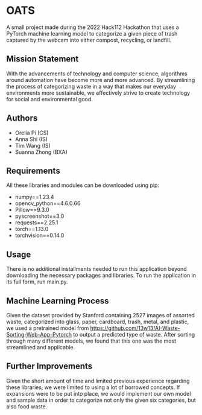 # OATS
A small project made during the 2022 Hack112 Hackathon that uses a
PyTorch machine learning model to categorize a given piece of trash captured
by the webcam into either compost, recycling, or landfill.

## Mission Statement
With the advancements of technology and computer science, algorithms around
automation have become more and more advanced. By streamlining the process of
categorizing waste in a way that makes our everyday environments more
sustainable, we effectively strive to create technology for social and
environmental good.

## Authors
- Orelia Pi (CS)
- Anna Shi (IS)
- Tim Wang (IS)
- Suanna Zhong (BXA)

## Requirements
All these libraries and modules can be downloaded using pip:
- numpy==1.23.4
- opencv_python==4.6.0.66
- Pillow==9.3.0
- pyscreenshot==3.0
- requests==2.25.1
- torch==1.13.0
- torchvision==0.14.0

## Usage
There is no additional installments needed to run this application beyond
downloading the necessary packages and libraries. To run the application in
its full form, run main.py.

## Machine Learning Process
Given the dataset provided by Stanford containing 2527 images of assorted
waste, categorized into glass, paper, cardboard, trash, metal, and plastic, we
used a pretrained model from https://github.com/13w13/AI-Waste-Sorting-Web-App-Pytorch to output a predicted type of waste. After sorting through many
different models, we found that this one was the most streamlined and
applicable.

## Further Improvements
Given the short amount of time and limited previous experience regarding these
libraries, we were limited to using a lot of borrowed concepts. If expansions
were to be put into place, we would implement our own model and sample data
in order to categorize not only the given six categories, but also food waste.
